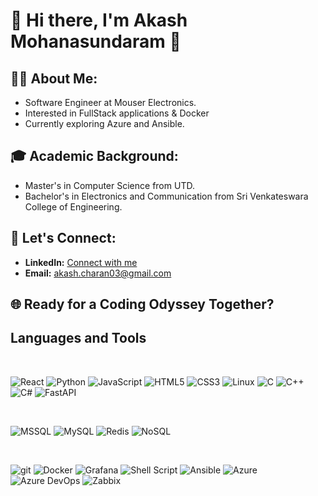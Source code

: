 # 👋 Hi there, I'm Akash Mohanasundaram 🚀

## 🧑‍💻 About Me:

- Software Engineer at Mouser Electronics.
- Interested in FullStack applications & Docker
- Currently exploring Azure and Ansible.

## 🎓 Academic Background:

- Master's in Computer Science from UTD.
- Bachelor's in Electronics and Communication from Sri Venkateswara College of Engineering.

## 🤝 Let's Connect:

- **LinkedIn:** [Connect with me](https://www.linkedin.com/in/akash-mohanasundaram-b421b51b9/)
- **Email:** akash.charan03@gmail.com

## 🌐 Ready for a Coding Odyssey Together?

<!-- <h3 align="left">Languages and Tools:</h3>
<p align="left"> -->

## Languages and Tools
<br>

![React](https://img.shields.io/badge/react-%2320232a.svg?style=for-the-badge&logo=react&logoColor=%2361DAFB) ![Python](https://img.shields.io/badge/python-3670A0?style=for-the-badge&logo=python&logoColor=ffdd54) ![JavaScript](https://img.shields.io/badge/javascript-%23323330.svg?style=for-the-badge&logo=javascript&logoColor=%23F7DF1E) ![HTML5](https://img.shields.io/badge/html5-%23E34F26.svg?style=for-the-badge&logo=html5&logoColor=white) ![CSS3](https://img.shields.io/badge/css3-%231572B6.svg?style=for-the-badge&logo=css3&logoColor=white) ![Linux](https://img.shields.io/badge/Linux-FCC624?style=for-the-badge&logo=linux&logoColor=black) ![C](https://img.shields.io/badge/c-%2300599C.svg?style=for-the-badge&logo=c&logoColor=white) ![C++](https://img.shields.io/badge/c++-%2300599C.svg?style=for-the-badge&logo=c%2B%2B&logoColor=white) ![C#](https://img.shields.io/badge/csharp-%23239120.svg?style=for-the-badge&logo=csharp&logoColor=white) ![FastAPI](https://img.shields.io/badge/fastapi-109989?style=for-the-badge&logo=fastapi&logoColor=white)

<br>

![MSSQL](https://img.shields.io/badge/MSSQL-CC2927?style=for-the-badge&logo=microsoft-sql-server&logoColor=white) ![MySQL](https://img.shields.io/badge/MySQL-4479A1?style=for-the-badge&logo=mysql&logoColor=white) ![Redis](https://img.shields.io/badge/redis-%23DC382D.svg?style=for-the-badge&logo=redis&logoColor=white) ![NoSQL](https://img.shields.io/badge/nosql-%2300C7B7.svg?style=for-the-badge&logo=nosql&logoColor=white)

<br>

![git](https://img.shields.io/badge/GIT-E44C30?style=for-the-badge&logo=git&logoColor=white) ![Docker](https://img.shields.io/badge/docker-%230db7ed.svg?style=for-the-badge&logo=docker&logoColor=white) ![Grafana](https://img.shields.io/badge/grafana-%23F46800.svg?style=for-the-badge&logo=grafana&logoColor=white) ![Shell Script](https://img.shields.io/badge/shell_script-%23121011.svg?style=for-the-badge&logo=gnu-bash&logoColor=white) ![Ansible](https://img.shields.io/badge/ansible-%231A1918.svg?style=for-the-badge&logo=ansible&logoColor=white) ![Azure](https://img.shields.io/badge/azure-%230072C6.svg?style=for-the-badge&logo=microsoft-azure&logoColor=white) ![Azure DevOps](https://img.shields.io/badge/azure_devops-%230072C6.svg?style=for-the-badge&logo=azure-devops&logoColor=white) ![Zabbix](https://img.shields.io/badge/zabbix-%23FB8B00.svg?style=for-the-badge&logo=zabbix&logoColor=white)

<br>
